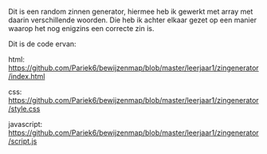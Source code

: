 Dit is een random zinnen generator, hiermee heb ik gewerkt met array met daarin verschillende woorden.
Die heb ik achter elkaar gezet op een manier waarop het nog enigzins een correcte zin is.

Dit is de code ervan:

html: https://github.com/Pariek6/bewijzenmap/blob/master/leerjaar1/zingenerator/index.html

css: https://github.com/Pariek6/bewijzenmap/blob/master/leerjaar1/zingenerator/style.css

javascript: https://github.com/Pariek6/bewijzenmap/blob/master/leerjaar1/zingenerator/script.js
